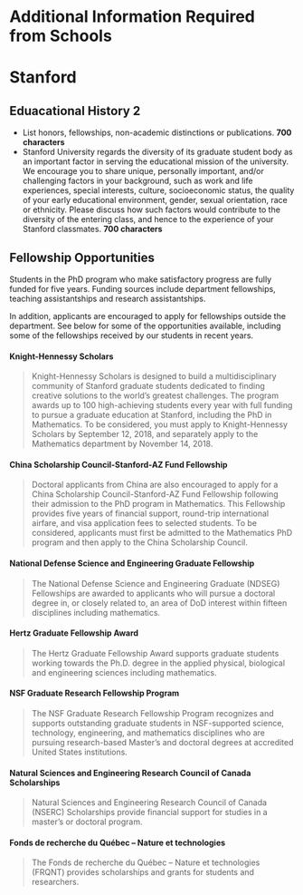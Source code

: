 Additional Information Required from Schools
===========================================

# Stanford

## Eduacational History 2

* List honors, fellowships, non-academic distinctions or publications. **700 characters**
* Stanford University regards the diversity of its graduate student body as an important factor in serving the educational mission of the university. We encourage you to share unique, personally important, and/or challenging factors in your background, such as work and life experiences, special interests, culture, socioeconomic status, the quality of your early educational environment, gender, sexual orientation, race or ethnicity. Please discuss how such factors would contribute to the diversity of the entering class, and hence to the experience of your Stanford classmates. **700 characters**

## Fellowship Opportunities
Students in the PhD program who make satisfactory progress are fully funded for five years. Funding sources include department fellowships, teaching assistantships and research assistantships.

In addition, applicants are encouraged to apply for fellowships outside the department. See below for some of the opportunities available, including some of the fellowships received by our students in recent years.

#### Knight-Hennessy Scholars
> Knight-Hennessy Scholars is designed to build a multidisciplinary community of Stanford graduate students dedicated to finding creative solutions to the world’s greatest challenges. The program awards up to 100 high-achieving students every year with full funding to pursue a graduate education at Stanford, including the PhD in Mathematics. To be considered, you must apply to Knight-Hennessy Scholars by September 12, 2018, and separately apply to the Mathematics department by November 14, 2018.

#### China Scholarship Council-Stanford-AZ Fund Fellowship
> Doctoral applicants from China are also encouraged to apply for a China Scholarship Council-Stanford-AZ Fund Fellowship following their admission to the PhD program in Mathematics. This Fellowship provides five years of financial support, round-trip international airfare, and visa application fees to selected students. To be considered, applicants must first be admitted to the Mathematics PhD program and then apply to the China Scholarship Council.

#### National Defense Science and Engineering Graduate Fellowship
> The National Defense Science and Engineering Graduate (NDSEG) Fellowships are awarded to applicants who will pursue a doctoral degree in, or closely related to, an area of DoD interest within fifteen disciplines including mathematics.

#### Hertz Graduate Fellowship Award
> The Hertz Graduate Fellowship Award supports graduate students working towards the Ph.D. degree in the applied physical, biological and engineering sciences including mathematics.

#### NSF Graduate Research Fellowship Program
> The NSF Graduate Research Fellowship Program recognizes and supports outstanding graduate students in NSF-supported science, technology, engineering, and mathematics disciplines who are pursuing research-based Master’s and doctoral degrees at accredited United States institutions.

#### Natural Sciences and Engineering Research Council of Canada Scholarships
> Natural Sciences and Engineering Research Council of Canada (NSERC) Scholarships provide financial support for studies in a master’s or doctoral program.

#### Fonds de recherche du Québec – Nature et technologies
> The Fonds de recherche du Québec – Nature et technologies (FRQNT) provides scholarships and grants for students and researchers.